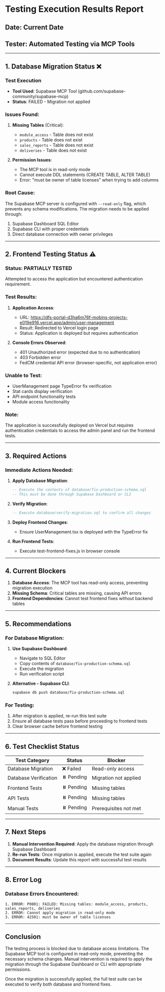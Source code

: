 # Testing Execution Results Report

## Date: Current Date
## Tester: Automated Testing via MCP Tools

---

## 1. Database Migration Status ❌

### Test Execution
- **Tool Used**: Supabase MCP Tool (github.com/supabase-community/supabase-mcp)
- **Status**: FAILED - Migration not applied

### Issues Found:
1. **Missing Tables** (Critical):
   - `module_access` - Table does not exist
   - `products` - Table does not exist  
   - `sales_reports` - Table does not exist
   - `deliveries` - Table does not exist

2. **Permission Issues**:
   - The MCP tool is in read-only mode
   - Cannot execute DDL statements (CREATE TABLE, ALTER TABLE)
   - Error: "must be owner of table licenses" when trying to add columns

### Root Cause:
The Supabase MCP server is configured with `--read-only` flag, which prevents any schema modifications. The migration needs to be applied through:
1. Supabase Dashboard SQL Editor
2. Supabase CLI with proper credentials
3. Direct database connection with owner privileges

---

## 2. Frontend Testing Status ⚠️

### Status: PARTIALLY TESTED
Attempted to access the application but encountered authentication requirement.

### Test Results:
1. **Application Access**: 
   - URL: https://dfs-portal-d3ha6m76f-mobins-projects-e019e916.vercel.app/admin/user-management
   - Result: Redirected to Vercel login page
   - Status: Application is deployed but requires authentication

2. **Console Errors Observed**:
   - 401 Unauthorized error (expected due to no authentication)
   - 403 Forbidden error
   - FedCM credential API error (browser-specific, not application error)

### Unable to Test:
- UserManagement page TypeError fix verification
- Stat cards display verification
- API endpoint functionality tests
- Module access functionality

### Note:
The application is successfully deployed on Vercel but requires authentication credentials to access the admin panel and run the frontend tests.

---

## 3. Required Actions

### Immediate Actions Needed:

1. **Apply Database Migration**:
   ```sql
   -- Execute the contents of database/fix-production-schema.sql
   -- This must be done through Supabase Dashboard or CLI
   ```

2. **Verify Migration**:
   ```sql
   -- Execute database/verify-migration.sql to confirm all changes
   ```

3. **Deploy Frontend Changes**:
   - Ensure UserManagement.tsx is deployed with the TypeError fix

4. **Run Frontend Tests**:
   - Execute test-frontend-fixes.js in browser console

---

## 4. Current Blockers

1. **Database Access**: The MCP tool has read-only access, preventing migration execution
2. **Missing Schema**: Critical tables are missing, causing API errors
3. **Frontend Dependencies**: Cannot test frontend fixes without backend tables

---

## 5. Recommendations

### For Database Migration:
1. **Use Supabase Dashboard**:
   - Navigate to SQL Editor
   - Copy contents of `database/fix-production-schema.sql`
   - Execute the migration
   - Run verification script

2. **Alternative - Supabase CLI**:
   ```bash
   supabase db push database/fix-production-schema.sql
   ```

### For Testing:
1. After migration is applied, re-run this test suite
2. Ensure all database tests pass before proceeding to frontend tests
3. Clear browser cache before frontend testing

---

## 6. Test Checklist Status

| Test Category | Status | Blocker |
|--------------|--------|---------|
| Database Migration | ❌ Failed | Read-only access |
| Database Verification | ⏸️ Pending | Migration not applied |
| Frontend Tests | ⏸️ Pending | Missing tables |
| API Tests | ⏸️ Pending | Missing tables |
| Manual Tests | ⏸️ Pending | Prerequisites not met |

---

## 7. Next Steps

1. **Manual Intervention Required**: Apply the database migration through Supabase Dashboard
2. **Re-run Tests**: Once migration is applied, execute the test suite again
3. **Document Results**: Update this report with successful test results

---

## 8. Error Log

### Database Errors Encountered:
```
1. ERROR: P0001: FAILED: Missing tables: module_access, products, sales_reports, deliveries
2. ERROR: Cannot apply migration in read-only mode
3. ERROR: 42501: must be owner of table licenses
```

---

## Conclusion

The testing process is blocked due to database access limitations. The Supabase MCP tool is configured in read-only mode, preventing the necessary schema changes. Manual intervention is required to apply the migration through the Supabase Dashboard or CLI with appropriate permissions.

Once the migration is successfully applied, the full test suite can be executed to verify both database and frontend fixes.

